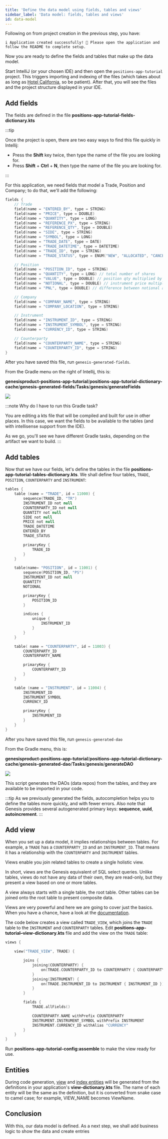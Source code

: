 ```yaml
---
title: 'Define the data model using fields, tables and views'
sidebar_label: 'Data model: fields, tables and views'
id: data-model
---
```


Following on from project creation in the previous step, you have:

```
i Application created successfully! 🎉 Please open the application and follow the README to complete setup.
```

Now you are ready to define the fields and tables that make up the data model. 

Start IntelliJ (or your chosen IDE) and then open the `positions-app-tutorial` project. This triggers importing and indexing of the files (which takes about as long as [Hotel California](https://youtu.be/jVHhV3A5C5c), so be patient). After that, you will see the files and the project structure displayed in your IDE.

## Add fields
The fields are defined in the file **positions-app-tutorial-fields-dictionary.kts**

:::tip

Once the project is open, there are two easy ways to find this file quickly in Intellij:

- Press the **Shift** key twice, then type the name of the file you are looking for.
- Press **Shift** + **Ctrl** + **N**, then type the name of the file you are looking for.

:::

For this application, we need fields that model a Trade, Position and Company; to do that, we'll add the following:

```kotlin
fields {
    // Trade
    field(name = "ENTERED_BY", type = STRING)
    field(name = "PRICE", type = DOUBLE)
    field(name = "QUANTITY", type = LONG)
    field(name = "REFERENCE_PX", type = STRING)
    field(name = "REFERENCE_QTY", type = DOUBLE)
    field(name = "SIDE", type = STRING)
    field(name = "SYMBOL", type = LONG)
    field(name = "TRADE_DATE", type = DATE)
    field(name = "TRADE_DATETIME", type = DATETIME)
    field(name = "TRADE_ID", type = STRING)
    field(name = "TRADE_STATUS", type = ENUM("NEW", "ALLOCATED", "CANCELLED", default = "NEW"))

    // Position
    field(name = "POSITION_ID", type = STRING)
    field(name = "QUANTITY", type = LONG) // total number of shares
    field(name = "VALUE", type = DOUBLE) // position qty multiplied by avg trade price
    field(name = "NOTIONAL", type = DOUBLE) // instrument price multiplied by quantity
    field(name = "PNL", type = DOUBLE) // difference between notional and current market price

    // Company
    field(name = "COMPANY_NAME", type = STRING)
    field(name = "COMPANY_LOCATION", type = STRING)

    // Instrument
    field(name = "INSTRUMENT_ID", type = STRING)
    field(name = "INSTRUMENT_SYMBOL", type = STRING)
    field(name = "CURRENCY_ID", type = STRING)

    // Counterparty
    field(name = "COUNTERPARTY_NAME", type = STRING)
    field(name = "COUNTERPARTY_ID", type = STRING)
}
```

After you have saved this file, run `genesis-generated-fields`.

From the Gradle menu on the right of Intellij, this is:

**genesisproduct-positions-app-tutorial**/**positions-app-tutorial-dictionary-cache**/**genesis-generated-fields**/**Tasks**/**genesis**/**generateFields**

![](/img/build-gradle-kts-fields.png)

:::note Why do I have to run this Gradle task?

You are editing a kts file that will be compiled and built for use in other places. In this case, we want the fields to be available to the tables (and with intellisense support from the IDE).

As we go, you'll see we have different Gradle tasks, depending on the artifact we want to build.
:::

## Add tables
Now that we have our fields, let's define the tables in the file **positions-app-tutorial-tables-dictionary.kts**.
We shall define four tables, `TRADE`, `POSITION`, `COUNTERPARTY` and `INSTRUMENT`:

```kotlin
tables {
    table (name = "TRADE", id = 11000) {
        sequence(TRADE_ID, "TR")
        INSTRUMENT_ID not null
        COUNTERPARTY_ID not null
        QUANTITY not null
        SIDE not null
        PRICE not null
        TRADE_DATETIME
        ENTERED_BY
        TRADE_STATUS

        primaryKey {
            TRADE_ID
        }
    }

    table(name= "POSITION", id = 11001) {
        sequence(POSITION_ID, "PS")
        INSTRUMENT_ID not null
        QUANTITY
        NOTIONAL

        primaryKey {
            POSITION_ID
        }

        indices {
            unique {
                INSTRUMENT_ID
            }
        }
    }

    table( name = "COUNTERPARTY", id = 11003) {
        COUNTERPARTY_ID
        COUNTERPARTY_NAME

        primaryKey {
            COUNTERPARTY_ID
        }
    }

    table (name = "INSTRUMENT", id = 11004) {
        INSTRUMENT_ID
        INSTRUMENT_SYMBOL
        CURRENCY_ID

        primaryKey {
            INSTRUMENT_ID
        }
    }
}
```

After you have saved this file, run `genesis-generated-dao`

From the Gradle menu, this is:

**genesisproduct-positions-app-tutorial**/**positions-app-tutorial-dictionary-cache**/**genesis-generated-dao**/**Tasks**/**genesis**/**generateDAO**

![](/img/build-gradle-kts-generated-dao.png)

This script generates the DAOs (data repos) from the tables, and they are available to be imported in your code.

:::tip
As we previously generated the fields, autocompletion helps you to define the tables more quickly, and with fewer errors. Also note that Genesis provides several autogenerated primary keys: **sequence**, **uuid**, **autoincrement**.
:::

## Add view

When you set up a data model, it implies relationships between tables. For example, a `TRADE` has a `COUNTERPARTY_ID` and an `INSTRUMENT_ID`. That means it has a relationship with the `COUNTERPARTY` and `INSTRUMENT` tables.

Views enable you join related tables to create a single holistic view.

In short, views are the Genesis equivalent of SQL select queries. Unlike tables, views do not have any data of their own, they are read-only, but they present a view based on one or more tables. 

A view always starts with a single table, the root table. Other tables can be joined onto the root table to present composite data. 

Views are very powerful and here we are going to cover just the basics. When you have a chance, have a look at the [documentation](/database/fields-tables-views/views/).

The code below creates a view called `TRADE_VIEW`, which joins the `TRADE` table to the `INSTRUMENT` and `COUNTERPARTY` tables. Edit **positions-app-tutorial–view-dictionary.kts** file and add the view on the `TRADE` table:

```kotlin
views {

    view("TRADE_VIEW", TRADE) {

        joins {
            joining(COUNTERPARTY) {
                on(TRADE.COUNTERPARTY_ID to COUNTERPARTY { COUNTERPARTY_ID })
            }
            joining(INSTRUMENT) {
                on(TRADE.INSTRUMENT_ID to INSTRUMENT { INSTRUMENT_ID })
            }
        }

        fields {
            TRADE.allFields()

            COUNTERPARTY.NAME withPrefix COUNTERPARTY
            INSTRUMENT.INSTRUMENT_SYMBOL withPrefix INSTRUMENT
            INSTRUMENT.CURRENCY_ID withAlias "CURRENCY"
        }
    }
}
```

Run **positions-app-tutorial-config:assemble** to make the view ready for use.

## Entities

During code generation, [view](/database/data-structures/views/) and [index entities](/database/data-structures/indices/) will be generated from the definitions in your application's **view-dictionary.kts** file. The name of each entity will be the same as the definition, but it is converted from snake case to camel case; for example, VIEW_NAME becomes ViewName.


## Conclusion
With this, our data model is defined. As a next step, we shall add business logic to show the data and create entries
